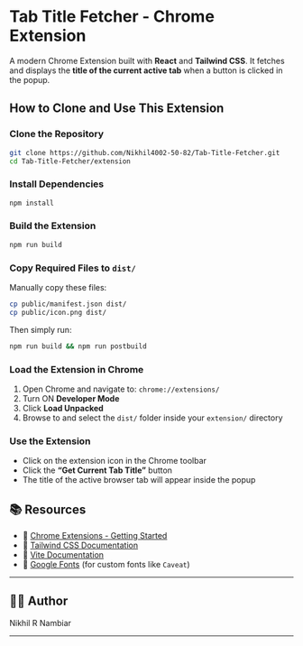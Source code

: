 # Tab Title Fetcher - Chrome Extension

A modern Chrome Extension built with **React** and **Tailwind CSS**. It fetches and displays the **title of the current active tab** when a button is clicked in the popup.

## How to Clone and Use This Extension

### Clone the Repository

```bash
git clone https://github.com/Nikhil4002-50-82/Tab-Title-Fetcher.git
cd Tab-Title-Fetcher/extension
````

### Install Dependencies

```bash
npm install
```

### Build the Extension

```bash
npm run build
```

### Copy Required Files to `dist/`

Manually copy these files:

```bash
cp public/manifest.json dist/
cp public/icon.png dist/
```

Then simply run:

```bash
npm run build && npm run postbuild
```

### Load the Extension in Chrome

1. Open Chrome and navigate to: `chrome://extensions/`
2. Turn ON **Developer Mode**
3. Click **Load Unpacked**
4. Browse to and select the `dist/` folder inside your `extension/` directory

### Use the Extension

* Click on the extension icon in the Chrome toolbar
* Click the **“Get Current Tab Title”** button
* The title of the active browser tab will appear inside the popup

## 📚 Resources

* 🔗 [Chrome Extensions - Getting Started](https://developer.chrome.com/docs/extensions/mv3/getstarted/)
* 🔗 [Tailwind CSS Documentation](https://tailwindcss.com/docs)
* 🔗 [Vite Documentation](https://vitejs.dev/guide/)
* 🔗 [Google Fonts](https://fonts.google.com/) (for custom fonts like `Caveat`)

---

## 🙋‍♂️ Author

Nikhil R Nambiar

---
